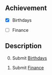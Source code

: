 ## Achievement



- [x] Birthdays

- [ ] Finance



## Description



0. Submit [Birthdays](https://cs50.harvard.edu/x/2025/psets/9/birthdays/)

1. Submit [Finance](https://cs50.harvard.edu/x/2025/psets/9/finance/)
